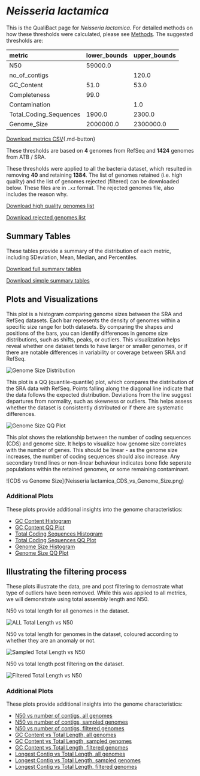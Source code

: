 # *Neisseria lactamica*

This is the QualiBact page for *Neisseria lactamica*. For detailed methods on how these thresholds were calculated, please see [Methods](../../methods.md).
The suggested thresholds are: 

| metric                 | lower_bounds   | upper_bounds   |
|:-----------------------|:---------------|:---------------|
| N50                    | 59000.0        |                |
| no_of_contigs          |                | 120.0          |
| GC_Content             | 51.0           | 53.0           |
| Completeness           | 99.0           |                |
| Contamination          |                | 1.0            |
| Total_Coding_Sequences | 1900.0         | 2300.0         |
| Genome_Size            | 2000000.0      | 2300000.0      |

[Download metrics CSV](Neisseria_lactamica_metrics.csv){.md-button}


These thresholds are based on **4** genomes from RefSeq and **1424** genomes from ATB / SRA.

These thresholds were applied to all the bacteria dataset, which resulted in removing **40** and retaining **1384**.
The list of genomes retained (i.e. high quality) and the list of genomes rejected (filtered) can be downloaded below. These files are in `.xz` format. The rejected genomes file, also includes the reason why.

[Download high quality genomes list](Neisseria_lactamica_high_quality_genomes.csv.xz)


[Download rejected genomes list](Neisseria_lactamica_filtered_out_genomes.csv.xz)



## Summary Tables
These tables provide a summary of the distribution of each metric, including SDeviation, Mean, Median, and Percentiles.

[Download full summary tables](summary.csv)

[Download simple summary tables](selected_summary.csv)

## Plots and Visualizations

This plot is a histogram comparing genome sizes between the SRA and RefSeq datasets. Each bar represents the density of genomes within a specific size range for both datasets. By comparing the shapes and positions of the bars, you can identify differences in genome size distributions, such as shifts, peaks, or outliers. This visualization helps reveal whether one dataset tends to have larger or smaller genomes, or if there are notable differences in variability or coverage between SRA and RefSeq.

![Genome Size Distribution](Genome_Size_refseq_histogram_kde.png)

This plot is a QQ (quantile-quantile) plot, which compares the distribution of the SRA data with RefSeq. Points falling along the diagonal line indicate that the data follows the expected distribution. Deviations from the line suggest departures from normality, such as skewness or outliers. This helps assess whether the dataset is consistently distributed or if there are systematic differences.

![Genome Size QQ Plot](Genome_Size_refseq_qqplot.png)

This plot shows the relationship between the number of coding sequences (CDS) and genome size. It helps to visualize how genome size correlates with the number of genes. This should be linear - as the genome size increases, the number of coding sequences should also increase. Any secondary trend lines or non-linear behaviour indicates bone fide seperate populations within the retained genomes, or some remaining contaminant. 

![CDS vs Genome Size](Neisseria lactamica_CDS_vs_Genome_Size.png)

### Additional Plots

These plots provide additional insights into the genome characteristics:

- [GC Content Histogram](GC_Content_refseq_histogram_kde.png)
- [GC Content QQ Plot](GC_Content_refseq_qqplot.png)
- [Total Coding Sequences Histogram](Total_Coding_Sequences_refseq_histogram_kde.png)
- [Total Coding Sequences QQ Plot](Total_Coding_Sequences_refseq_qqplot.png)
- [Genome Size Histogram](Genome_Size_refseq_histogram_kde.png)
- [Genome Size QQ Plot](Genome_Size_refseq_qqplot.png)
## Illustrating the filtering process
These plots illustrate the data, pre and post filtering to demostrate what type of outliers have been removed. While this was applied to all metrics, we will demonstrate using total assembly length and N50.

N50 vs total length for all genomes in the dataset.

![ALL Total Length vs N50](Neisseria_lactamica_all_total_length_N50.png)

N50 vs total length for genomes in the dataset, coloured according to whether they are an anomaly or not.

![Sampled Total Length vs N50](Neisseria_lactamica_sample_total_length_N50.png)

N50 vs total length post filtering on the dataset.

![Filtered Total Length vs N50](Neisseria_lactamica_filt_total_length_N50.png)

### Additional Plots

These plots provide additional insights into the genome characteristics:

- [N50 vs number of contigs, all genomes](Neisseria_lactamica_all_N50_number.png)
- [N50 vs number of contigs, sampled genomes](Neisseria_lactamica_sample_N50_number.png)
- [N50 vs number of contigs, filtered genomes](Neisseria_lactamica_filt_N50_number.png)
- [GC Content vs Total Length, all genomes](Neisseria_lactamica_all_total_length_GC_Content.png)
- [GC Content vs Total Length, sampled genomes](Neisseria_lactamica_sample_total_length_GC_Content.png)
- [GC Content vs Total Length, filtered genomes](Neisseria_lactamica_filt_total_length_GC_Content.png)
- [Longest Contig vs Total Length, all genomes](Neisseria_lactamica_all_total_length_longest.png)
- [Longest Contig vs Total Length, sampled genomes](Neisseria_lactamica_sample_total_length_longest.png)
- [Longest Contig vs Total Length, filtered genomes](Neisseria_lactamica_filt_total_length_longest.png)
